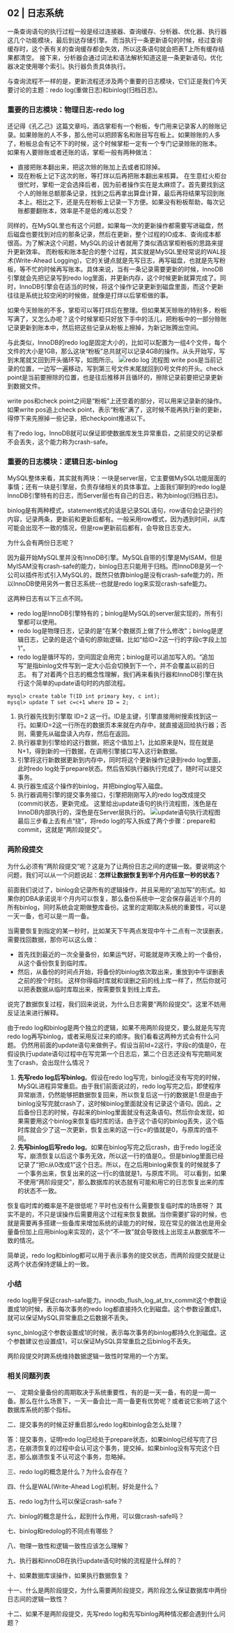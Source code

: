 ## 02 | 日志系统
一条查询语句的执行过程一般是经过连接器、查询缓存、分析器、优化器、执行器这几个功能模块，最后到达存储引擎。
而当执行一条更新语句的时候，经过查询缓存时，这个表有关的查询缓存都会失效，所以这条语句就会把表T上所有缓存结果都清空。
接下来，分析器会通过词法和语法解析知道这是一条更新语句。优化器决定使用哪个索引。执行器负责具体执行。

与查询流程不一样的是，更新流程还涉及两个重要的日志模块，它们正是我们今天要讨论的主题：redo log(重做日志)和binlog(归档日志)。

### 重要的日志模块：物理日志-redo log
还记得《孔乙己》这篇文章吗，酒店掌柜有一个粉板，专门用来记录客人的赊账记录。如果赊账的人不多，那么他可以把顾客名和账目写在板上。如果赊账的人多了，粉板总会有记不下的时候，这个时候掌柜一定有一个专门记录赊账的账本。
如果有人要赊账或者还账的话，掌柜一般有两种做法：
- 直接把账本翻出来，把这次赊的账加上去或者扣除掉。
- 现在粉板上记下这次的账，等打烊以后再把账本翻出来核算。
在生意红火柜台很忙时，掌柜一定会选择后者，因为前者操作实在是太麻烦了。首先要找到这个人的赊账总额那条记录，找到之后再拿出算盘计算，最后再将结果写回到账本上。相比之下，还是先在粉板上记录一下方便。如果没有粉板帮助，每次记账都要翻账本，效率是不是低的难以忍受？

同样的，在MySQL里也有这个问题，如果每一次的更新操作都需要写进磁盘，然后磁盘也要找到对应的那条记录，然后在更新，整个过程的IO成本、查询成本都很高。为了解决这个问题，MySQL的设计者就用了类似酒店掌柜粉板的思路来提升更新效率。
而粉板和账本配合的整个过程，其实就是MySQL里经常说的WAL技术(Write-Ahead Logging)，它的关键点就是先写日志，再写磁盘，也就是先写粉板，等不忙的时候再写账本。具体来说，当有一条记录需要更新的时候，InnoDB引擎就会先把记录写到redo log里面，并更新内存，这个时候更新就算完成了。同时，InnoDB引擎会在适当的时候，将这个操作记录更新到磁盘里面，而这个更新往往是系统比较空闲的时候做，就像是打烊以后掌柜做的事。

如果今天赊账的不多，掌柜可以等打烊后在整理。但如果某天赊账的特别多，粉板写满了，又怎么办呢？这个时候掌柜只好放下手中的活儿，把粉板中的一部分赊账记录更新到账本中，然后把这些记录从粉板上擦掉，为新记账腾出空间。

与此类似，InnoDB的redo log是固定大小的，比如可以配置为一组4个文件，每个文件的大小是1GB，那么这块“粉板”总共就可以记录4GB的操作。从头开始写，写到末尾就又回到开头循环写，如图所示。
![redo log 流程图](https://static001.geekbang.org/resource/image/16/a7/16a7950217b3f0f4ed02db5db59562a7.png)
write pos是当前记录的位置，一边写一遍移动，写到第三号文件末尾就回到0号文件的开头。check point是当前要擦除的位置，也是往后推移并且循环的，擦除记录前要把记录更新到数据文件。

write pos和check point之间是“粉板”上还空着的部分，可以用来记录新的操作。如果write pos追上check point，表示“粉板”满了，这时候不能再执行新的更新，得停下来先擦掉一些记录，把checkpoint推进以下。

有了redo log，InnoDB就可以保证即使数据库发生异常重启，之前提交的记录都不会丢失，这个能力称为crash-safe。

### 重要的日志模块：逻辑日志-binlog
MySQL整体来看，其实就有两块：一块是server层，它主要做MySQL功能层面的事情；还有一块是引擎层，负责存储相关的具体事宜。上面我们聊到的redo log是InnoDB引擎特有的日志，而Server层也有自己的日志，称为binlog(归档日志)。

binlog是有两种模式，statement格式的话是记录SQL语句，row语句会记录行的内容，记录两条，更新前和更新后都有。一般采用row模式，因为遇到时间，从库可能会出现不一致的情况，但是row更新前后都有，会导致日志变大。

为什么会有两份日志呢？

因为最开始MySQL里并没有InnoDB引擎。MySQL自带的引擎是MyISAM，但是MyISAM没有crash-safe的能力，binlog日志只能用于归档。而InnoDB是另一个公司以插件形式引入MySQL的，既然只依靠binlog是没有crash-safe能力的，所以InnoDB使用另外一套日志系统--也就是redo log来实现crash-safe能力。

这两种日志有以下三点不同。
- redo log是InnoDB引擎特有的；binlog是MySQL的server层实现的，所有引擎都可以使用。
- redo log是物理日志，记录的是“在某个数据页上做了什么修改”；binlog是逻辑日志，记录的是这个语句的原始逻辑，比如“给ID=2这一行的字段c字段上加1”。
- redo log是循环写的，空间固定会用完；binlog是可以追加写入的。“追加写”是指binlog文件写到一定大小后会切换到下一个，并不会覆盖以前的日志。
有了对着两个日志的概念性理解，我们再来看执行器和InnoDB引擎在执行这个简单的update语句时的内部流程。
```mysql
mysql> create table T(ID int primary key, c int);
mysql> update T set c=c+1 where ID = 2;
```
1. 执行器先找到引擎取 ID=2 这一行。ID是主键，引擎直接用树搜索找到这一行。如果ID=2这一行所在的数据页本来就在内存中，就直接返回给执行器；否则，需要先从磁盘读入内存，然后在返回。
2. 执行器拿到引擎给的这行数据，把这个值加上1，比如原来是N，现在就是N+1，得到新的一行数据，在调用引擎接口写入这行新数据。
3. 引擎将这行新数据更新到内存中，同时将这个更新操作记录到redo log里面，此时redo log处于prepare状态。然后告知执行器执行完成了，随时可以提交事务。
4. 执行器生成这个操作的binlog，并把binglog写入磁盘。
5. 执行器调用引擎的提交事务接口，引擎把刚刚写入的redo log改成提交(commit)状态，更新完成。
这里给出update语句的执行流程图，浅色是在InnoDB内部执行的，深色是在Server层执行的。
![update语句执行流程图](https://static001.geekbang.org/resource/image/2e/be/2e5bff4910ec189fe1ee6e2ecc7b4bbe.png)
最后三步看上去有点“绕”，将redo log的写入拆成了两个步骤：prepare和commit，这就是“两阶段提交”。

### 两阶段提交
为什么必须有“两阶段提交”呢？这是为了让两份日志之间的逻辑一致。要说明这个问题，我们可以从一个问题说起：**怎样让数据恢复到半个月内任意一秒的状态？**

前面我们说过了，binlog会记录所有的逻辑操作，并且采用的“追加写”的形式。如果你的DBA承诺说半个月内可以恢复，那么备份系统中一定会保存最近半个月的所有binlog，同时系统会定期做整库备份。这里的定期取决系统的重要性，可以是一天一备，也可以是一周一备。

当需要恢复到指定的某一秒时，比如某天下午两点发现中午十二点有一次误删表，需要找回数据，那你可以这么做：
- 首先找到最近的一次全量备份，如果运气好，可能就是昨天晚上的一个备份，从这个备份恢复到临时库。
- 然后，从备份的时间点开始，将备份的binlog依次取出来，重放到中午误删表之前的按个时刻。
这样你得临时库就和误删之前的线上库一样了，然后你就可以把表数据从临时库取出来，按需要恢复到线上库去。

说完了数据恢复过程，我们回来说说，为什么日志需要“两阶段提交”。这里不妨用反证法来进行解释。

由于redo log和binlog是两个独立的逻辑，如果不用两阶段提交，要么就是先写完redo log再写binlog，或者采用反过来的顺序。我们看看这两种方式会有什么问题。
仍然用前面的update语句来做例子。假设当前Id=2这行，字段c的值是0，在假设执行update语句过程中在写完第一个日志后，第二个日志还没有写完期间发生了crash，会出现什么情况？
1. **先写redo log后写binlog**。假设在redo log写完，binlog还没有写完的时候，MySQL进程异常重启。由于我们前面说过的，redo log写完之后，即使程序异常崩溃，仍然能够把数据恢复回来，所以恢复后这一行的数据是1.但是由于binlog没写完就crash了，这时候binlog里面就没有记录这个语句。因此，之后备份日志的时候，存起来的binlog里面就没有这条语句。然后你会发现，如果需要用这个binlog来恢复临时库的话，由于这个语句的binlog丢失，这个临时库就会少了这一次更新，恢复出来的这一行c=的值就是0，与原库的值不同。
2. **先写binlog后写redo log**。如果在binlog写完之后crash，由于redo log还没写，崩溃恢复以后这个事务无效，所以这一行的值是0,。但是binlog里面已经记录了“把c从0改成1”这个日志。所以，在之后用binlog来恢复的时候就多了一个事务出来，恢复出来的这一行c的值就是1，与原库不同。
可以看到，如果不使用“两阶段提交”，那么数据库的状态就有可能和用它的日志恢复出来的库的状态不一致。

恢复临时库的概率是不是很低呢？平时也没有什么需要恢复临时库的场景呀？
其实不是的，不只是误操作后需要用这个过程来恢复数据。当你需要扩容的时候，也就是需要再多搭建一些备库来增加系统的读能力的时候，现在常见的做法也是用全量备份加上应用binlog来实现的，这个“不一致”就会导致线上出现主从数据库不一致的情况。

简单说，redo log和binlog都可以用于表示事务的提交状态，而两阶段提交就是让这两个状态保持逻辑上的一致。

### 小结
redo log用于保证crash-safe能力。innodb_flush_log_at_trx_commit这个参数设置成1的时候，表示每次事务的redo log都直接持久化到磁盘。这个参数设置成1，就可以保证MySQL异常重启之后数据不丢失。

sync_binlog这个参数设置成1的时候，表示每次事务的binlog都持久化到磁盘。这个参数建议也设置成1，可以保证MySQL异常重启之后binlog不丢失。

两阶段提交时跨系统维持数据逻辑一致性时常用的一个方案。

### 相关问题列表
一、 定期全量备份的周期取决于系统重要性，有的是一天一备，有的是一周一备。那么在什么场景下，一天一备会比一周一备更有优势呢？或者说它影响了这个数据库系统的那个指标。

二、提交事务的时候正好重启那么redo log和binlog会怎么处理？

答：提交事务，证明redo log已经处于prepare状态，如果binlog已经写完了日志，在崩溃恢复的过程中会认可这个事务，提交掉。如果binlog没有写完这个日志，那么崩溃恢复不认可这个事务，忽略掉。

三、redo log的概念是什么？为什么会存在？

四、什么是WAL(Write-Ahead Log)机制，好处是什么？

五、redo log为什么可以保证crash-safe？

六、binlog的概念是什么，起到什么作用，可以做crash-safe吗？

七、binlog和redolog的不同点有哪些？

八、物理一致性和逻辑一致性应该怎么理解？

九、执行器和innoDB在执行update语句时候的流程是什么样的？

十、如果数据库误操作，如果执行数据恢复？

十一、什么是两阶段提交，为什么需要两阶段提交，两阶段怎么保证数据库中两份日志间的逻辑一致性？

十二、如果不是两阶段提交，先写redo log和先写binlog两种情况都会遇到什么问题？
